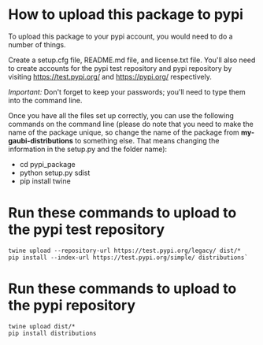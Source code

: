 # How to upload this package to pypi
To upload this package to your pypi account, you would need to do a number of things.

Create a setup.cfg file, README.md file, and license.txt file. You'll also need to create accounts for the pypi test repository and pypi repository by visiting https://test.pypi.org/ and https://pypi.org/ respectively. 

*Important:* Don't forget to keep your passwords; you'll need to type them into the command line.

Once you have all the files set up correctly, you can use the following commands on the command line (please do note that you need to make the name of the package unique, so change the name of the package from **my-gaubi-distributions** to something else. That means changing the information in the setup.py and the folder name):

+ cd pypi_package
+ python setup.py sdist
+ pip install twine

# Run these commands to upload to the pypi test repository
    twine upload --repository-url https://test.pypi.org/legacy/ dist/*
    pip install --index-url https://test.pypi.org/simple/ distributions`

# Run these commands to upload to the pypi repository
    twine upload dist/*
    pip install distributions
